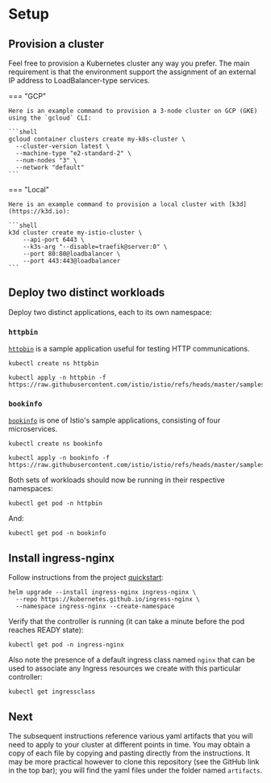 # Setup

## Provision a cluster

Feel free to provision a Kubernetes cluster any way you prefer.
The main requirement is that the environment support the assignment of an external IP address to LoadBalancer-type services.

=== "GCP"

    Here is an example command to provision a 3-node cluster on GCP (GKE) using the `gcloud` CLI:

    ```shell
    gcloud container clusters create my-k8s-cluster \
      --cluster-version latest \
      --machine-type "e2-standard-2" \
      --num-nodes "3" \
      --network "default"
    ```

=== "Local"

    Here is an example command to provision a local cluster with [k3d](https://k3d.io):

    ```shell
    k3d cluster create my-istio-cluster \
        --api-port 6443 \
        --k3s-arg "--disable=traefik@server:0" \
        --port 80:80@loadbalancer \
        --port 443:443@loadbalancer
    ```

## Deploy two distinct workloads

Deploy two distinct applications, each to its own namespace:

### `httpbin`

[`httpbin`](httpbin.org) is a sample application useful for testing HTTP communications.

```shell
kubectl create ns httpbin
```

```shell
kubectl apply -n httpbin -f https://raw.githubusercontent.com/istio/istio/refs/heads/master/samples/httpbin/httpbin.yaml
```

### `bookinfo`

[`bookinfo`](https://istio.io/latest/docs/examples/bookinfo/) is one of Istio's sample applications, consisting of four microservices.

```shell
kubectl create ns bookinfo
```

```shell
kubectl apply -n bookinfo -f https://raw.githubusercontent.com/istio/istio/refs/heads/master/samples/bookinfo/platform/kube/bookinfo.yaml
```

Both sets of workloads should now be running in their respective namespaces:

```shell
kubectl get pod -n httpbin
```

And:

```shell
kubectl get pod -n bookinfo
```

## Install ingress-nginx

Follow instructions from the project [quickstart](https://kubernetes.github.io/ingress-nginx/deploy/#quick-start):

```shell
helm upgrade --install ingress-nginx ingress-nginx \
  --repo https://kubernetes.github.io/ingress-nginx \
  --namespace ingress-nginx --create-namespace
```

Verify that the controller is running (it can take a minute before the pod reaches READY state):

```shell
kubectl get pod -n ingress-nginx
```

Also note the presence of a default ingress class named `nginx` that can be used to associate any Ingress resources we create with this particular controller:

```shell
kubectl get ingressclass
```

## Next

The subsequent instructions reference various yaml artifacts that you will need to apply to your cluster at different points in time.
You may obtain a copy of each file by copying and pasting directly from the instructions.
It may be more practical however to clone this repository (see the GitHub link in the top bar);
you will find the yaml files under the folder named `artifacts`.
